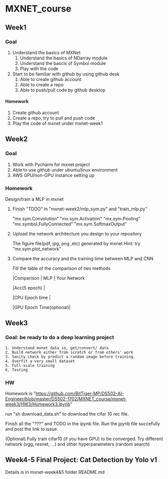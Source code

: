 # MXNET_course
## Week1
### Goal 
1) Understand the basics of MXNet 
    1) Understand the basics of NDarray module
    2) Understand the bascis of Symbol module 
    3) Play with the code 
2) Start to be familiar with github by using github desk 
    1) Able to create github account 
    2) Able to create a repo 
    3) Able to push/pull code by github desktop 
#### Homework 
1) Create github account
2) Create a repo, try to pull and push code
3) Play the code of mxnet under mxnet-week1
## Week2 
### Goal
1) Work with Pycharm for mxnet project 
2) Able to use github under ubuntu/linux environment
3) AWS GPU/non-GPU instance setting up 
### Homework
Design/train a MLP in mxnet 

1) Finish "TDDO" in "mxnet-week2/mlp_sym.py" and "train_mlp.py"
    
    "mx.sym.Convolution"
    "mx.sym.Activation"
    "mx.sym.Pooling"
    "mx.symbol.FullyConnected"
    "mx.sym.SoftmaxOutput"
	
2) Upload the network architecture you design to your repository
    
    The figure file(pdf, jpg, png ,etc) generated by mxnet 
    Hint: try "mx.sym.plot_network"

3) Compare the accuracy and the training time between MLP and CNN
    
    Fill the table of the comparison of two methods
     
	|Comparison              | MLP | Your Network
	
	|Acc(5 epoch)            |

	|CPU Epoch time          |
	
	|GPU Epoch Time(optional)|
    
## Week3 
### Goal: be ready to do a deep learning project

	1. Understand mxnet data io, get/convert/ data
	2. Build network either from scratch or from others' work
	3. Sanity check by predict a random image before training.
	4. Overfit a very small dataset
	5. Full-scale training 
	6. Testing 

### HW 

Homework is "https://github.com/BitTiger-MP/DS502-AI-Engineer/blob/master/DS502-1702/MXNET_course/mxnet-week3/HW3/Homework3.ipynb"

run "sh download_data.sh" to download the cifar 10 rec file. 

Finish all the "???" and TODO in the ipynb file. Run the jpynb file succefully and post the link to issue. 

(Optional) Fully train cifar10 (if you have GPU) to be converged. Try different network (vgg, resnet, ...) and other hyperparameters (random search)


## Week4-5 Final Project: Cat Detection by Yolo v1

Details is in mxnet-week4&5 folder README.md